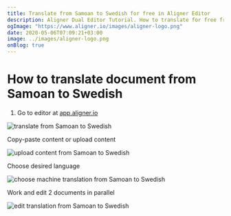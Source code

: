 ```yaml
---
title: Translate from Samoan to Swedish for free in Aligner Editor
description: Aligner Dual Editor Tutorial. How to translate for free from Samoan to Swedish. Aligner is multilingual document management platform. 
ogImage: "https://www.aligner.io/images/aligner-logo.png"
date: 2020-05-06T07:09:21+03:00
image: ../images/aligner-logo.png
onBlog: true
---
```


# How to translate document from Samoan to Swedish

1. Go to editor at [app.aligner.io](https://app.aligner.io "Aligner App web page")

![translate from Samoan to Swedish](../aligner-blank-editor.png "translate from Samoan to Swedish")

Copy-paste content or upload content

![upload content from Samoan to Swedish](../aligner-uploaded-document.png "upload content from Samoan to Swedish")

Choose desired language

![choose machine translation from Samoan to Swedish](../aligner-language-dropdown.png "choose machine translation from Samoan to Swedish")

Work and edit 2 documents in parallel

![edit translation from Samoan to Swedish](../aligner-double-sitded-editor.png "edit translation from Samoan to Swedish")

